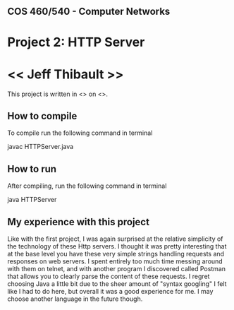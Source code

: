 ## COS 460/540 - Computer Networks
# Project 2: HTTP Server

# << Jeff Thibault >>

This project is written in <<Java>> on <<Windows>>.

## How to compile

To compile run the following command in terminal

javac HTTPServer.java

## How to run

After compiling, run the following command in terminal

java HTTPServer <port number> <document root path>

## My experience with this project

Like with the first project, I was again surprised at the relative simplicity of the technology of these Http servers.
I thought it was pretty interesting that at the base level you have these very simple strings handling requests and responses
on web servers. I spent entirely too much time messing around with them on telnet, and with another program I discovered called
Postman that allows you to clearly parse the content of these requests. I regret choosing Java a little bit due to the sheer
amount of "syntax googling" I felt like I had to do here, but overall it was a good experience for me. I may choose another 
language in the future though. 
